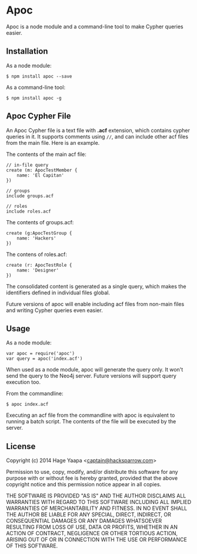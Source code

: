 Apoc
====

Apoc is a node module and a command-line tool to make Cypher queries easier.

## Installation

As a node module:

```
$ npm install apoc --save
```

As a command-line tool:

```
$ npm install apoc -g
```

## Apoc Cypher File

An Apoc Cypher file is a text file with **.acf** extension, which contains cypher queries in it. It supports comments using `//`, and can include other acf files from the main file. Here is an example.

The contents of the main acf file:

```
// in-file query
create (m: ApocTestMember {
    name: 'El Capitan'
})

// groups
include groups.acf

// roles
include roles.acf
```

The contents of groups.acf:

```
create (g:ApocTestGroup {
    name: 'Hackers'
})
```

The contens of roles.acf:

```
create (r: ApocTestRole {
    name: 'Designer'
})
```

The consolidated content is generated as a single query, which makes the identifiers defined in individual files global.

Future versions of apoc will enable including acf files from non-main files and writing Cypher queries even easier.

## Usage

As a node module:

```
var apoc = require('apoc')
var query = apoc('index.acf')
```

When used as a node module, apoc will generate the query only. It won't send the query to the Neo4j server. Future versions will support query execution too.

From the commandline:

```
$ apoc index.acf
```

Executing an acf file from the commandline with apoc is equivalent to running a batch script. The contents of the file will be executed by the server.

## License

Copyright (c) 2014 Hage Yaapa &lt;captain@hacksparrow.com&gt;

Permission to use, copy, modify, and/or distribute this software for any purpose with or without fee is hereby granted, provided that the above copyright notice and this permission notice appear in all copies.

THE SOFTWARE IS PROVIDED "AS IS" AND THE AUTHOR DISCLAIMS ALL WARRANTIES WITH REGARD TO THIS SOFTWARE INCLUDING ALL IMPLIED WARRANTIES OF MERCHANTABILITY AND FITNESS. IN NO EVENT SHALL THE AUTHOR BE LIABLE FOR ANY SPECIAL, DIRECT, INDIRECT, OR CONSEQUENTIAL DAMAGES OR ANY DAMAGES WHATSOEVER RESULTING FROM LOSS OF USE, DATA OR PROFITS, WHETHER IN AN ACTION OF CONTRACT, NEGLIGENCE OR OTHER TORTIOUS ACTION, ARISING OUT OF OR IN CONNECTION WITH THE USE OR PERFORMANCE OF THIS SOFTWARE.

